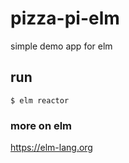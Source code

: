 # pizza-pi-elm

simple demo app for elm

## run

`$ elm reactor`

### more on elm

https://elm-lang.org
